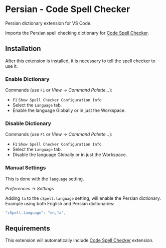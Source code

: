 # Persian - Code Spell Checker

Persian dictionary extension for VS Code.

Imports the Persian spell checking dictionary for [Code Spell Checker](https://marketplace.visualstudio.com/items?itemName=streetsidesoftware.code-spell-checker).



## Installation

After this extension is installed, it is necessary to tell the spell checker to use it.

### Enable Dictionary

Commands (use `F1` or *View -> Command Palette...*):
- `F1` `Show Spell Checker Configuration Info`
- Select the `Language` tab.
- Enable the language Globally or in just the Workspace.

### Disable Dictionary

Commands (use `F1` or *View -> Command Palette...*):
- `F1` `Show Spell Checker Configuration Info`
- Select the `Language` tab.
- Disable the language Globally or in just the Workspace.

### Manual Settings

This is done with the `language` setting.

*Preferences* -> *Settings*

Adding `fa` to the `cSpell.language` setting, will enable the Persian dictionary.
Example using both English and Persian dictionaries:
```javascript
"cSpell.language": "en,fa",
```



## Requirements
This extension will automatically include [Code Spell Checker](https://marketplace.visualstudio.com/items?itemName=streetsidesoftware.code-spell-checker) extension.

